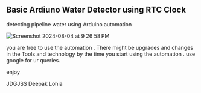 ## Basic Ardiuno Water Detector using RTC Clock ##
detecting pipeline water using Arduino automation 

![Screenshot 2024-08-04 at 9 26 58 PM](https://github.com/user-attachments/assets/cc21a9db-6728-4888-a027-b1f6ded20285)


you are free to use the automation . There might be upgrades and changes in the Tools and technology by the time you start using the automation . use google for ur queries. 


enjoy 

JDGJSS
Deepak Lohia
